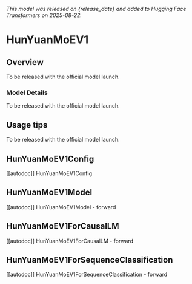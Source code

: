 <!--Copyright (C) 2024 THL A29 Limited, a Tencent company and The HuggingFace Inc. team. All rights reserved..

Licensed under the Apache License, Version 2.0 (the "License"); you may not use this file except in compliance with
the License. You may obtain a copy of the License at

http://www.apache.org/licenses/LICENSE-2.0

Unless required by applicable law or agreed to in writing, software distributed under the License is distributed on
an "AS IS" BASIS, WITHOUT WARRANTIES OR CONDITIONS OF ANY KIND, either express or implied. See the License for the
specific language governing permissions and limitations under the License.

⚠️ Note that this file is in Markdown but contain specific syntax for our doc-builder (similar to MDX) that may not be
rendered properly in your Markdown viewer.

-->
*This model was released on {release_date} and added to Hugging Face Transformers on 2025-08-22.*

# HunYuanMoEV1

## Overview

To be released with the official model launch.

### Model Details

To be released with the official model launch.


## Usage tips

To be released with the official model launch.

## HunYuanMoEV1Config

[[autodoc]] HunYuanMoEV1Config

## HunYuanMoEV1Model

[[autodoc]] HunYuanMoEV1Model
    - forward

## HunYuanMoEV1ForCausalLM

[[autodoc]] HunYuanMoEV1ForCausalLM
    - forward

## HunYuanMoEV1ForSequenceClassification

[[autodoc]] HunYuanMoEV1ForSequenceClassification
    - forward

